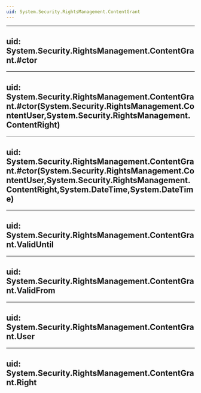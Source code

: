 ```yaml
---
uid: System.Security.RightsManagement.ContentGrant
---
```


---
uid: System.Security.RightsManagement.ContentGrant.#ctor
---

---
uid: System.Security.RightsManagement.ContentGrant.#ctor(System.Security.RightsManagement.ContentUser,System.Security.RightsManagement.ContentRight)
---

---
uid: System.Security.RightsManagement.ContentGrant.#ctor(System.Security.RightsManagement.ContentUser,System.Security.RightsManagement.ContentRight,System.DateTime,System.DateTime)
---

---
uid: System.Security.RightsManagement.ContentGrant.ValidUntil
---

---
uid: System.Security.RightsManagement.ContentGrant.ValidFrom
---

---
uid: System.Security.RightsManagement.ContentGrant.User
---

---
uid: System.Security.RightsManagement.ContentGrant.Right
---

